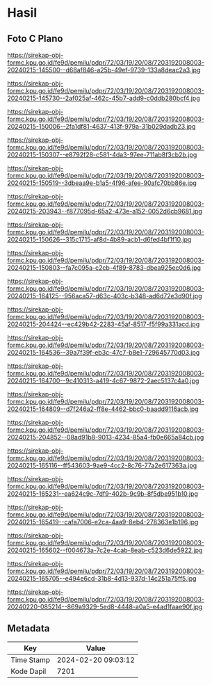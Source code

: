 # Hasil

## Foto C Plano

https://sirekap-obj-formc.kpu.go.id/fe9d/pemilu/pdpr/72/03/19/20/08/7203192008003-20240215-145500--d68af846-a25b-49ef-9739-133a8deac2a3.jpg

https://sirekap-obj-formc.kpu.go.id/fe9d/pemilu/pdpr/72/03/19/20/08/7203192008003-20240215-145730--2af025af-462c-45b7-add9-c0ddb280bcf4.jpg

https://sirekap-obj-formc.kpu.go.id/fe9d/pemilu/pdpr/72/03/19/20/08/7203192008003-20240215-150006--2fa1df81-4637-413f-979a-31b029dadb23.jpg

https://sirekap-obj-formc.kpu.go.id/fe9d/pemilu/pdpr/72/03/19/20/08/7203192008003-20240215-150307--e8792f28-c581-4da3-97ee-711ab8f3cb2b.jpg

https://sirekap-obj-formc.kpu.go.id/fe9d/pemilu/pdpr/72/03/19/20/08/7203192008003-20240215-150519--3dbeaa9e-b1a5-4f96-afee-90afc70bb86e.jpg

https://sirekap-obj-formc.kpu.go.id/fe9d/pemilu/pdpr/72/03/19/20/08/7203192008003-20240215-203943--f877095d-65a2-473e-a152-0052d6cb9681.jpg

https://sirekap-obj-formc.kpu.go.id/fe9d/pemilu/pdpr/72/03/19/20/08/7203192008003-20240215-150626--315c1715-af8d-4b89-acb1-d6fed4bf1f10.jpg

https://sirekap-obj-formc.kpu.go.id/fe9d/pemilu/pdpr/72/03/19/20/08/7203192008003-20240215-150803--fa7c095a-c2cb-4f89-8783-dbea925ec0d6.jpg

https://sirekap-obj-formc.kpu.go.id/fe9d/pemilu/pdpr/72/03/19/20/08/7203192008003-20240215-164125--956aca57-d63c-403c-b348-ad6d72e3d90f.jpg

https://sirekap-obj-formc.kpu.go.id/fe9d/pemilu/pdpr/72/03/19/20/08/7203192008003-20240215-204424--ec429b42-2283-45af-8517-f5f99a331acd.jpg

https://sirekap-obj-formc.kpu.go.id/fe9d/pemilu/pdpr/72/03/19/20/08/7203192008003-20240215-164536--39a7f39f-eb3c-47c7-b8e1-729645770d03.jpg

https://sirekap-obj-formc.kpu.go.id/fe9d/pemilu/pdpr/72/03/19/20/08/7203192008003-20240215-164700--9c410313-a419-4c67-9872-2aec5137c4a0.jpg

https://sirekap-obj-formc.kpu.go.id/fe9d/pemilu/pdpr/72/03/19/20/08/7203192008003-20240215-164809--d7f246a2-ff8e-4462-bbc0-baadd9116acb.jpg

https://sirekap-obj-formc.kpu.go.id/fe9d/pemilu/pdpr/72/03/19/20/08/7203192008003-20240215-204852--08ad91b8-9013-4234-85a4-fb0e665a84cb.jpg

https://sirekap-obj-formc.kpu.go.id/fe9d/pemilu/pdpr/72/03/19/20/08/7203192008003-20240215-165116--ff543603-9ae9-4cc2-8c76-77a2e617363a.jpg

https://sirekap-obj-formc.kpu.go.id/fe9d/pemilu/pdpr/72/03/19/20/08/7203192008003-20240215-165231--ea624c9c-7df9-402b-9c9b-8f5dbe951b10.jpg

https://sirekap-obj-formc.kpu.go.id/fe9d/pemilu/pdpr/72/03/19/20/08/7203192008003-20240215-165419--cafa7006-e2ca-4aa9-8eb4-278363e1b196.jpg

https://sirekap-obj-formc.kpu.go.id/fe9d/pemilu/pdpr/72/03/19/20/08/7203192008003-20240215-165602--f004673a-7c2e-4cab-8eab-c523d6de5922.jpg

https://sirekap-obj-formc.kpu.go.id/fe9d/pemilu/pdpr/72/03/19/20/08/7203192008003-20240215-165705--e494e6cd-31b8-4d13-937d-14c251a75ff5.jpg

https://sirekap-obj-formc.kpu.go.id/fe9d/pemilu/pdpr/72/03/19/20/08/7203192008003-20240220-085214--869a9329-5ed8-4448-a0a5-e4ad1faae90f.jpg


## Metadata

| Key        | Value               |
| ---------- | ------------------- |
| Time Stamp | 2024-02-20 09:03:12 |
| Kode Dapil | 7201                |



